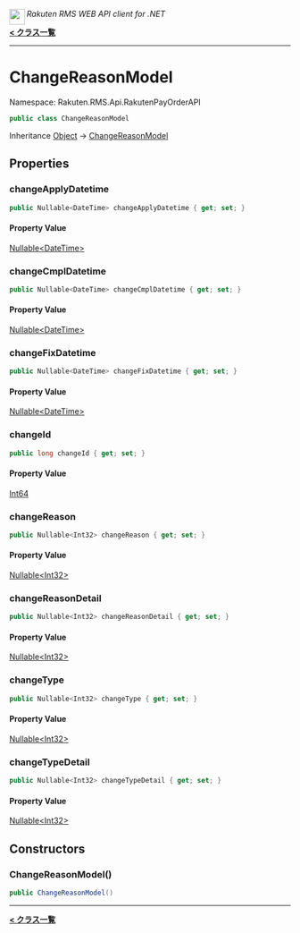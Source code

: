 <img align="left" style="height: 2em;" src="https://webservice.rakuten.co.jp/favicon.ico"><em>Rakuten RMS WEB API client for .NET</em>

[**< クラス一覧**](./)
- - -

# ChangeReasonModel

Namespace: Rakuten.RMS.Api.RakutenPayOrderAPI

```csharp
public class ChangeReasonModel
```

Inheritance [Object](https://docs.microsoft.com/en-us/dotnet/api/system.object) → [ChangeReasonModel](./rakuten.rms.api.rakutenpayorderapi.changereasonmodel)

## Properties

### <a id="properties-changeapplydatetime"/>**changeApplyDatetime**

```csharp
public Nullable<DateTime> changeApplyDatetime { get; set; }
```

#### Property Value

[Nullable&lt;DateTime&gt;](https://docs.microsoft.com/en-us/dotnet/api/system.nullable-1)<br>

### <a id="properties-changecmpldatetime"/>**changeCmplDatetime**

```csharp
public Nullable<DateTime> changeCmplDatetime { get; set; }
```

#### Property Value

[Nullable&lt;DateTime&gt;](https://docs.microsoft.com/en-us/dotnet/api/system.nullable-1)<br>

### <a id="properties-changefixdatetime"/>**changeFixDatetime**

```csharp
public Nullable<DateTime> changeFixDatetime { get; set; }
```

#### Property Value

[Nullable&lt;DateTime&gt;](https://docs.microsoft.com/en-us/dotnet/api/system.nullable-1)<br>

### <a id="properties-changeid"/>**changeId**

```csharp
public long changeId { get; set; }
```

#### Property Value

[Int64](https://docs.microsoft.com/en-us/dotnet/api/system.int64)<br>

### <a id="properties-changereason"/>**changeReason**

```csharp
public Nullable<Int32> changeReason { get; set; }
```

#### Property Value

[Nullable&lt;Int32&gt;](https://docs.microsoft.com/en-us/dotnet/api/system.nullable-1)<br>

### <a id="properties-changereasondetail"/>**changeReasonDetail**

```csharp
public Nullable<Int32> changeReasonDetail { get; set; }
```

#### Property Value

[Nullable&lt;Int32&gt;](https://docs.microsoft.com/en-us/dotnet/api/system.nullable-1)<br>

### <a id="properties-changetype"/>**changeType**

```csharp
public Nullable<Int32> changeType { get; set; }
```

#### Property Value

[Nullable&lt;Int32&gt;](https://docs.microsoft.com/en-us/dotnet/api/system.nullable-1)<br>

### <a id="properties-changetypedetail"/>**changeTypeDetail**

```csharp
public Nullable<Int32> changeTypeDetail { get; set; }
```

#### Property Value

[Nullable&lt;Int32&gt;](https://docs.microsoft.com/en-us/dotnet/api/system.nullable-1)<br>

## Constructors

### <a id="constructors-.ctor"/>**ChangeReasonModel()**

```csharp
public ChangeReasonModel()
```


- - -
[**< クラス一覧**](./)
